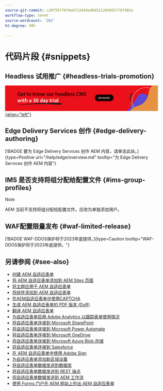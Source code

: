 ```yaml
---
source-git-commit: c20f59770f4eb722d49a96952126993577bfd65e
workflow-type: tm+mt
source-wordcount: '262'
ht-degree: 90%

---
```

# 代码片段 {#snippets}

## Headless 试用推广 {#headless-trials-promotion}

[![通过 30 天试用了解我们的 Headless CMS](./assets/aem-headless-trial-promo.png){align="left"}](https://commerce.adobe.com/business-trial/sign-up?items%5B0%5D%5Bid%5D=649A1AF5CBC5467A25E84F2561274821&amp;cli=headless_exl_banner_campaign&amp;co=US&amp;lang=en)

## Edge Delivery Services 创作 {#edge-delivery-authoring}

[!BADGE 要为 Edge Delivery Services 创作 AEM 内容，请单击此处。]{type=Positive url="/help/edge/overview.md" tooltip="为 Edge Delivery Services 创作 AEM 内容"}

## IMS 是否支持将组分配给配置文件 {#ims-group-profiles}

>[!NOTE]
>
>AEM 当前不支持将组分配给配置文件。应改为单独添加用户。

## WAF配置限量发布 {#waf-limited-release}

[!BADGE WAF-DDOS保护将于2023年底提供。]{type=Caution tooltip="WAF-DDOS保护将于2023年底提供。"}

## 另请参阅 {#see-also}

* [创建 AEM 自适应表单](/help/forms/creating-adaptive-form-core-components.md)
* [将 AEM 自适应表单添加到 AEM Sites 页面](/help/forms/create-or-add-an-adaptive-form-to-aem-sites-page.md)
* [将主题应用于 AEM 自适应表单](/help/forms/using-themes-in-core-components.md)
* [将组件添加到 AEM 自适应表单](https://experienceleague.adobe.com/docs/experience-manager-core-components/using/adaptive-forms/introduction.html#components)
* [在AEM自适应表单中使用CAPTCHA](/help/forms/captcha-adaptive-forms-core-components.md)
* [生成 AEM 自适应表单的 PDF 版本 (DoR)](/help/forms/generate-document-of-record-core-components.md)
* [翻译 AEM 自适应表单](/help/forms/using-aem-translation-workflow-to-localize-adaptive-forms-core-components.md)
* [为自适应表单启用 Adobe Analytics 以跟踪表单使用情况](/help/forms/enable-adobe-analytics-adaptive-form-using-experience-cloud-setup-automation.md)
* [将自适应表单连接到 Microsoft SharePoint](/help/forms/configure-submit-actions-core-components.md#submit-to-sharedrive)
* [将自适应表单连接到 Microsoft Power Automate](/help/forms/configure-submit-actions-core-components.md#microsoft-power-automate)
* [将自适应表单连接到 Microsoft OneDrive](/help/forms/configure-submit-actions-core-components.md#create-a-onedrive-configuration)
* [将自适应表单连接到 Microsoft Azure Blob 存储](/help/forms/configure-submit-actions-core-components.md#azure-blob-storage)
* [将自适应表单连接到 Salesforce](/help/forms/oauth2-client-credentials-flow-for-server-to-server-integration.md)
* [在 AEM 自适应表单中使用 Adobe Sign](/help/forms/working-with-adobe-sign.md)
* [为自适应表单添加新区域设置](/help/forms/supporting-new-language-localization-core-components.md)
* [将自适应表单数据发送到数据库](https://experienceleague.adobe.com/docs/experience-manager-cloud-service/content/forms/integrate/use-form-data-model/data-integration.html)
* [将自适应表单数据发送到 REST 端点](/help/forms/configure-submit-actions-core-components.md#submit-to-rest-endpoint)
* [将自适应表单数据发送到 AEM 工作流](/help/forms/configure-submit-actions-core-components.md#invoke-an-aem-workflow)
* [使用 Forms 门户在 AEM 网站上列出 AEM 自适应表单](/help/forms/configure-forms-portal.md)




